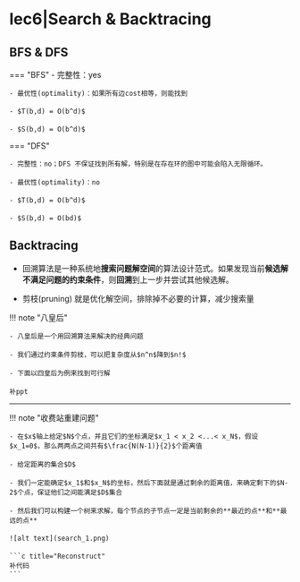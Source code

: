 # lec6|Search & Backtracing

## BFS & DFS

=== "BFS"
    - 完整性：yes
    
    - 最优性(optimality)：如果所有边cost相等，则能找到

    - $T(b,d) = O(b^d)$

    - $S(b,d) = O(b^d)$ 

=== "DFS"

    - 完整性：no；DFS 不保证找到所有解，特别是在存在环的图中可能会陷入无限循环。
    
    - 最优性(optimality)：no

    - $T(b,d) = O(b^d)$

    - $S(b,d) = O(bd)$ 
 

## Backtracing

- 回溯算法是一种系统地**搜索问题解空间**的算法设计范式。如果发现当前**候选解不满足问题的约束条件**，则**回溯**到上一步并尝试其他候选解。

- 剪枝(pruning) 就是优化解空间，排除掉不必要的计算，减少搜索量

!!! note "八皇后"
    
    - 八皇后是一个用回溯算法来解决的经典问题

    - 我们通过约束条件剪枝，可以把复杂度从$n^n$降到$n!$

    - 下面以四皇后为例来找到可行解

    补ppt


---

!!! note "收费站重建问题"
    
    - 在$x$轴上给定$N$个点，并且它们的坐标满足$x_1 < x_2 <...< x_N$，假设$x_1=0$，那么两两点之间共有$\frac{N(N-1)}{2}$个距离值

    - 给定距离的集合$D$

    - 我们一定能确定$x_1$和$x_N$的坐标，然后下面就是通过剩余的距离值，来确定剩下的$N-2$个点，保证他们之间能满足$D$集合

    - 然后我们可以构建一个树来求解，每个节点的子节点一定是当前剩余的**最近的点**和**最远的点**

    ![alt text](search_1.png)

    ```c title="Reconstruct"
    补代码
    ```